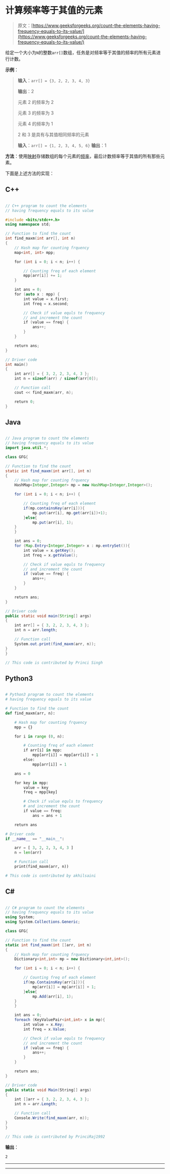 # 计算频率等于其值的元素

> 原文：[https://www.geeksforgeeks.org/count-the-elements-having-frequency-equals-to-its-value/](https://www.geeksforgeeks.org/count-the-elements-having-frequency-equals-to-its-value/)



给定一个大小为`N`的整数`arr[]`数组，任务是对频率等于其值的频率的所有元素进行计数。

**示例**：

> **输入**：`arr[] = {3, 2, 2, 3, 4, 3}`
>
> **输出**：2
>
> 元素 2 的频率为 2
>
> 元素 3 的频率为 3
>
> 元素 4 的频率为 1
>
> 2 和 3 是具有与其值相同频率的元素
> 
> **输入**：`arr[] = {1, 2, 3, 4, 5, 6}`
> **输出**：1

**方法**：使用[映射](http://www.geeksforgeeks.org/map-associative-containers-the-c-standard-template-library-stl/)存储数组的每个元素的[频率](https://www.geeksforgeeks.org/counting-frequencies-of-array-elements/)，最后计数频率等于其值的所有那些元素。

下面是上述方法的实现：

## C++

```cpp

// C++ program to count the elements
// having frequency equals to its value

#include <bits/stdc++.h>
using namespace std;

// Function to find the count
int find_maxm(int arr[], int n)
{
    // Hash map for counting frquency
    map<int, int> mpp;

    for (int i = 0; i < n; i++) {

        // Counting freq of each element
        mpp[arr[i]] += 1;
    }

    int ans = 0;
    for (auto x : mpp) {
        int value = x.first;
        int freq = x.second;

        // Check if value equls to frequency
        // and increment the count
        if (value == freq) {
            ans++;
        }
    }

    return ans;
}

// Driver code
int main()
{
    int arr[] = { 3, 2, 2, 3, 4, 3 };
    int n = sizeof(arr) / sizeof(arr[0]);

    // Function call
    cout << find_maxm(arr, n);

    return 0;
}

```

## Java

```java

// Java program to count the elements
// having frequency equals to its value
import java.util.*;

class GFG{

// Function to find the count
static int find_maxm(int arr[], int n)
{
    // Hash map for counting frquency
    HashMap<Integer,Integer> mp = new HashMap<Integer,Integer>();

    for (int i = 0; i < n; i++) {

        // Counting freq of each element
        if(mp.containsKey(arr[i])){
            mp.put(arr[i], mp.get(arr[i])+1);
        }else{
            mp.put(arr[i], 1);
    }
    }

    int ans = 0;
    for (Map.Entry<Integer,Integer> x : mp.entrySet()){
        int value = x.getKey();
        int freq = x.getValue();

        // Check if value equls to frequency
        // and increment the count
        if (value == freq) {
            ans++;
        }
    }

    return ans;
}

// Driver code
public static void main(String[] args)
{
    int arr[] = { 3, 2, 2, 3, 4, 3 };
    int n = arr.length;

    // Function call
    System.out.print(find_maxm(arr, n)); 
}
}

// This code is contributed by Princi Singh

```

## Python3

```py

# Python3 program to count the elements
# having frequency equals to its value

# Function to find the count
def find_maxm(arr, n):

    # Hash map for counting frquency
    mpp = {}

    for i in range (0, n):

        # Counting freq of each element
        if arr[i] in mpp:
            mpp[arr[i]] = mpp[arr[i]] + 1
        else:
            mpp[arr[i]] = 1

    ans = 0

    for key in mpp:
        value = key
        freq = mpp[key]

        # Check if value equls to frequency
        # and increment the count
        if value == freq:
            ans = ans + 1

    return ans

# Driver code
if __name__ == "__main__":

    arr = [ 3, 2, 2, 3, 4, 3 ]
    n = len(arr)

    # Function call
    print(find_maxm(arr, n))

# This code is contributed by akhilsaini

```

## C#

```cs

// C# program to count the elements
// having frequency equals to its value
using System;
using System.Collections.Generic;

class GFG{

// Function to find the count
static int find_maxm(int []arr, int n)
{
    // Hash map for counting frquency
    Dictionary<int,int> mp = new Dictionary<int,int>();

    for (int i = 0; i < n; i++) {

        // Counting freq of each element
        if(mp.ContainsKey(arr[i])){
            mp[arr[i]] = mp[arr[i]] + 1;
        }else{
            mp.Add(arr[i], 1);
    }
    }

    int ans = 0;
    foreach (KeyValuePair<int,int> x in mp){
        int value = x.Key;
        int freq = x.Value;

        // Check if value equls to frequency
        // and increment the count
        if (value == freq) {
            ans++;
        }
    }

    return ans;
}

// Driver code
public static void Main(String[] args)
{
    int []arr = { 3, 2, 2, 3, 4, 3 };
    int n = arr.Length;

    // Function call
    Console.Write(find_maxm(arr, n)); 
}
}

// This code is contributed by PrinciRaj1992

```

**输出**： 

```
2

```



* * *

* * *



